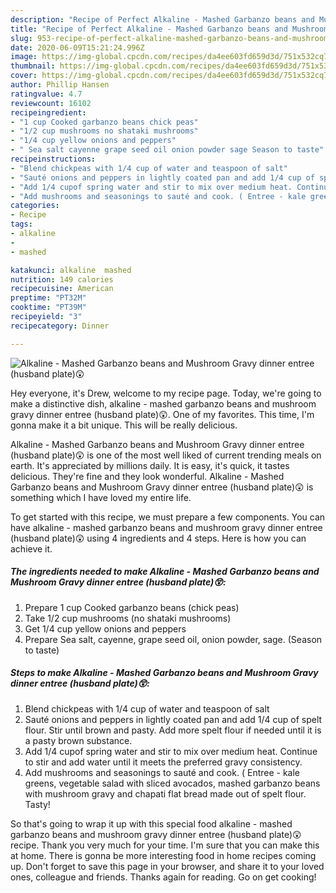 ```yaml
---
description: "Recipe of Perfect Alkaline - Mashed Garbanzo beans and Mushroom Gravy dinner entree (husband plate)😲"
title: "Recipe of Perfect Alkaline - Mashed Garbanzo beans and Mushroom Gravy dinner entree (husband plate)😲"
slug: 953-recipe-of-perfect-alkaline-mashed-garbanzo-beans-and-mushroom-gravy-dinner-entree-husband-plate
date: 2020-06-09T15:21:24.996Z
image: https://img-global.cpcdn.com/recipes/da4ee603fd659d3d/751x532cq70/alkaline-mashed-garbanzo-beans-and-mushroom-gravy-dinner-entree-husband-plate😲-recipe-main-photo.jpg
thumbnail: https://img-global.cpcdn.com/recipes/da4ee603fd659d3d/751x532cq70/alkaline-mashed-garbanzo-beans-and-mushroom-gravy-dinner-entree-husband-plate😲-recipe-main-photo.jpg
cover: https://img-global.cpcdn.com/recipes/da4ee603fd659d3d/751x532cq70/alkaline-mashed-garbanzo-beans-and-mushroom-gravy-dinner-entree-husband-plate😲-recipe-main-photo.jpg
author: Phillip Hansen
ratingvalue: 4.7
reviewcount: 16102
recipeingredient:
- "1 cup Cooked garbanzo beans chick peas"
- "1/2 cup mushrooms no shataki mushrooms"
- "1/4 cup yellow onions and peppers"
- " Sea salt cayenne grape seed oil onion powder sage Season to taste"
recipeinstructions:
- "Blend chickpeas with 1/4 cup of water and teaspoon of salt"
- "Sauté onions and peppers in lightly coated pan and add 1/4 cup of spelt flour. Stir until brown and pasty. Add more spelt flour if needed until it is a pasty brown substance."
- "Add 1/4 cupof spring water and stir to mix over medium heat. Continue to stir and add water until it meets the preferred gravy consistency."
- "Add mushrooms and seasonings to sauté and cook. ( Entree - kale greens, vegetable salad with sliced avocados, mashed garbanzo beans with mushroom gravy and chapati flat bread made out of spelt flour. Tasty!"
categories:
- Recipe
tags:
- alkaline
- 
- mashed

katakunci: alkaline  mashed 
nutrition: 149 calories
recipecuisine: American
preptime: "PT32M"
cooktime: "PT39M"
recipeyield: "3"
recipecategory: Dinner

---
```



![Alkaline - Mashed Garbanzo beans and Mushroom Gravy dinner entree (husband plate)😲](https://img-global.cpcdn.com/recipes/da4ee603fd659d3d/751x532cq70/alkaline-mashed-garbanzo-beans-and-mushroom-gravy-dinner-entree-husband-plate😲-recipe-main-photo.jpg)

Hey everyone, it's Drew, welcome to my recipe page. Today, we're going to make a distinctive dish, alkaline - mashed garbanzo beans and mushroom gravy dinner entree (husband plate)😲. One of my favorites. This time, I'm gonna make it a bit unique. This will be really delicious.

Alkaline - Mashed Garbanzo beans and Mushroom Gravy dinner entree (husband plate)😲 is one of the most well liked of current trending meals on earth. It's appreciated by millions daily. It is easy, it's quick, it tastes delicious. They're fine and they look wonderful. Alkaline - Mashed Garbanzo beans and Mushroom Gravy dinner entree (husband plate)😲 is something which I have loved my entire life.




To get started with this recipe, we must prepare a few components. You can have alkaline - mashed garbanzo beans and mushroom gravy dinner entree (husband plate)😲 using 4 ingredients and 4 steps. Here is how you can achieve it.

<!--inarticleads1-->

##### The ingredients needed to make Alkaline - Mashed Garbanzo beans and Mushroom Gravy dinner entree (husband plate)😲:

1. Prepare 1 cup Cooked garbanzo beans (chick peas)
1. Take 1/2 cup mushrooms (no shataki mushrooms)
1. Get 1/4 cup yellow onions and peppers
1. Prepare  Sea salt, cayenne, grape seed oil, onion powder, sage. (Season to taste)




<!--inarticleads2-->

##### Steps to make Alkaline - Mashed Garbanzo beans and Mushroom Gravy dinner entree (husband plate)😲:

1. Blend chickpeas with 1/4 cup of water and teaspoon of salt
1. Sauté onions and peppers in lightly coated pan and add 1/4 cup of spelt flour. Stir until brown and pasty. Add more spelt flour if needed until it is a pasty brown substance.
1. Add 1/4 cupof spring water and stir to mix over medium heat. Continue to stir and add water until it meets the preferred gravy consistency.
1. Add mushrooms and seasonings to sauté and cook. ( Entree - kale greens, vegetable salad with sliced avocados, mashed garbanzo beans with mushroom gravy and chapati flat bread made out of spelt flour. Tasty!




So that's going to wrap it up with this special food alkaline - mashed garbanzo beans and mushroom gravy dinner entree (husband plate)😲 recipe. Thank you very much for your time. I'm sure that you can make this at home. There is gonna be more interesting food in home recipes coming up. Don't forget to save this page in your browser, and share it to your loved ones, colleague and friends. Thanks again for reading. Go on get cooking!
